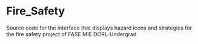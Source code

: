 # Fire_Safety
Source code for the interface that displays hazard icons and strategies for the fire safety project of FASE MIE DORL-Undergrad
